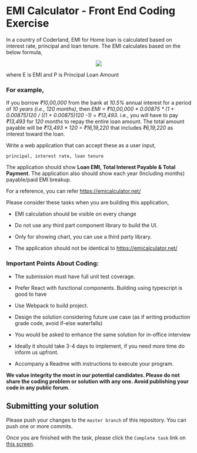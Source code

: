 # EMI Calculator - Front End Coding Exercise

In a country of Coderland, EMI for Home loan is calculated based on interest rate, principal and loan tenure. The EMI calculates based on the below formula,

<p align="center">
  <img src="https://emicalculator.net/wp-content/uploads/emiformula.png">
</p>

where E is EMI and P is Principal Loan Amount

### **For example,**

If you borrow _₹10,00,000_ from the bank at _10.5%_ annual interest for a period of _10 years (i.e., 120 months)_, then _EMI = ₹10,00,000 * 0.00875 * (1 + 0.00875)120 / ((1 + 0.00875)120 -1) = ₹13,493_. i.e., you will have to pay _₹13,493_ for _120 months_ to repay the entire loan amount. The total amount payable will be _₹13,493 \* 120 = ₹16,19,220_ that includes _₹6,19,220_ as interest toward the loan.

Write a web application that can accept these as a user input,

`principal, interest rate, loan tenure`

The application should show **Loan EMI, Total Interest Payable & Total Payment**. The application also should show each year (Including months) payable/paid EMI breakup.

For a reference, you can refer https://emicalculator.net/

Please consider these tasks when you are building this application,

- EMI calculation should be visible on every change

- Do not use any third part component library to build the UI.

- Only for showing chart, you can use a third party library.

- The application should not be identical to https://emicalculator.net/

### **Important Points About Coding:**

- The submission must have full unit test coverage.

- Prefer React with functional components. Building using typescript is good to have

- Use Webpack to build project.

- Design the solution considering future use case (as if writing production grade code, avoid if-else waterfalls)

- You would be asked to enhance the same solution for in-office interview

- Ideally it should take 3-4 days to implement, if you need more time do inform us upfront.

- Accompany a Readme with instructions to execute your program.

**We value integrity the most in our potential candidates. Please do not share the coding problem or solution with any one. Avoid publishing your code in any public forum.**

## Submitting your solution

Please push your changes to the `master branch` of this repository. You can push one or more commits. <br>

Once you are finished with the task, please click the `Complete task` link on <a href="https://app.codescreen.dev/#/codescreentesta3bc58bd-a383-4f08-9edb-2f349d356400" target="_blank">this screen</a>.